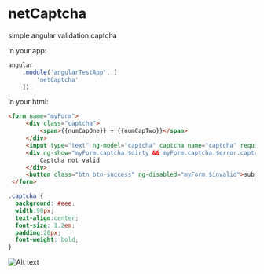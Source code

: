 netCaptcha
==========

simple angular validation captcha

in your app:
```js
angular
    .module('angularTestApp', [
        'netCaptcha'
    ]);
```

in your html:

```html
<form name="myForm">
     <div class="captcha">
         <span>{{numCapOne}} + {{numCapTwo}}</span>
     </div>
     <input type="text" ng-model="captcha" captcha name="captcha" required>
     <div ng-show="myForm.captcha.$dirty && myForm.captcha.$error.captcha">
         Captcha not valid
     </div>
     <button class="btn btn-success" ng-disabled="myForm.$invalid">submit</button>
 </form>
```

```css
.captcha {
  background: #eee;
  width:90px;
  text-align:center;
  font-size: 1.2em;
  padding:20px;
  font-weight: bold;
}


```
![Alt text](https://github.com/phpnetanel/netSlider/blob/master/captcha.PNG "netCaptcha")
